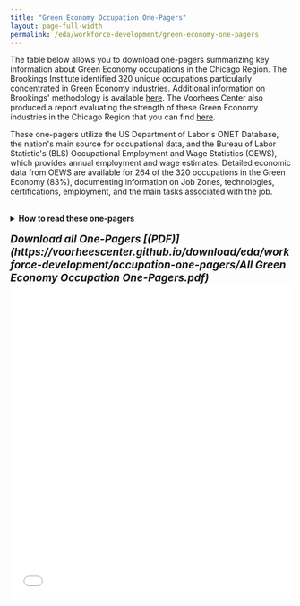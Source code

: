 ```yaml
---
title: "Green Economy Occupation One-Pagers"
layout: page-full-width
permalink: /eda/workforce-development/green-economy-one-pagers
---
```


<!--- This document is a copy of the RMD output from "Front_End_Occupation_Table" that produces a MD markdown (due to keep_md and preserve_yaml). Changes required is to: 1) change file name to match permalink; 2) remove the "output" section of the YAML; and 3) make the table call to an iframe of the HTML widget before loading onto the website. 

The final steps to update the website, you need to transfer over 3 files:
1) Copy over this MD file into the "pages" subfolder matching the permalink in the YAML
2) Copy over the "occupations-one-pager" subfolder to the "download" subfolder
3) Copy over the "occupation-one-pager-front-end-table.html" to the "htmlwidgets" subfolder 
-->

The table below allows you to download one-pagers summarizing key information about Green Economy occupations in the Chicago Region. The Brookings Institute identified 320 unique occupations particularly concentrated in Green Economy industries. Additional information on Brookings' methodology is available [here](https://www.brookings.edu/wp-content/uploads/2019/04/2019.04_metro_Clean-Energy-Jobs_Report_Muro-Tomer-Shivaran-Kane_updated.pdf). The Voorhees Center also produced a report evaluating the strength of these Green Economy industries in the Chicago Region that you can find [here](https://uofi.app.box.com/s/otysmqubv39nvpzdq17cdz5trpm5mqoh).

These one-pagers utilize the US Department of Labor's ONET Database, the nation's main source for occupational data, and the Bureau of Labor Statistic's (BLS) Occupational Employment and Wage Statistics (OEWS), which provides annual employment and wage estimates. Detailed economic data from OEWS are available for 264 of the 320 occupations in the Green Economy (83%), documenting information on Job Zones, technologies, certifications, employment, and the main tasks associated with the job.
<br><br>
<details>
<summary markdown="span"><b>How to read these one-pagers</b></summary>

<br>
<b>Summary Box</b>
<br>

<ul>
<li><b>Occupation Title and SOC Code</b> that is formally used by ONET</li>
<li><b>Green Economy Icons</b> to indicate whether an occupation falls within one or more of the subcategories:
  <ul>
    <li><b>Clean Energy Production (Solar Panel)</b> includes clean energy generation, transmission, and distribution.</li>
    <li><b>Energy Efficiency (Batteries)</b> includes manufacturing of energy-efficient products, construction of energy-efficient buildings, and provision of energy-efficient services.</li>
    <li><b>Environmental Management (Leaf)</b> includes environmental management, conservation, and regulation.</li>
  </ul>
</li>
<li><b>Description</b> of the general occupation.</li>
<li><b>Other Resources</b> links to the complete set of data present in ONET.</li>
</ul>

<b>Job Title Examples</b>
<br>

<ul>
<li>A sample of the job titles that people currently employed in the occupation hold.</li>
</ul>

<b>Job Zone</b>
<br>

<ul>
<li><b>Preparation, Education, Experience and Training</b> levels required for the occupation.</li>
<li><b>Core Certifications and Hot Technologies (If Available)</b> that are frequently included in employer job postings.</li>
</ul>

<b>Employment and Wages (Chicago MSA, IL, USA – If Available)</b>
<br>

<ul>
<li><b>Summary Table</b> showing the employment totals, location quotient, and median wage across the United States, Illinois, and the Chicago MSA for 2021 (if available). A location quotient greater than 1 indicates the region has a higher concentration in that occupation than the nation.</li>
<li><b>Wage Distribution Chart</b> showing the 10th Percentile, 50th (Median), and 90th Percentile of wages across each region (if available).</li>
</ul>

<b>Core Tasks</b>
<br>

<ul>
<li><b>Top 5 Core Tasks</b> of the given occupation according to current job holders. Frequency is translated from the survey instrument scale of 1 (Yearly or Less) to 7 (Hourly or More). Importance of the Task is translated from 1 (Not Important) to 5 (Extremely Important).</li>
</ul> 
 
</details>
<br>
<b style='font-size:14pt;'><i>
Download all One-Pagers [(PDF)](https://voorheescenter.github.io/download/eda/workforce-development/occupation-one-pagers/All Green Economy Occupation One-Pagers.pdf)
</i></b>
<br>
<!--- Link to table saved as a widget for website display -->
<iframe src="/htmlwidgets/occupation-one-pager-front-end-table.html" height="560px" width="100%" style="border:none; overflow: scroll !important;"></iframe>